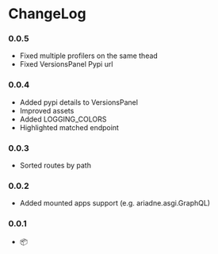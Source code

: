 # ChangeLog

### 0.0.5

* Fixed multiple profilers on the same thead
* Fixed VersionsPanel Pypi url

### 0.0.4

* Added pypi details to VersionsPanel
* Improved assets
* Added LOGGING_COLORS
* Highlighted matched endpoint

### 0.0.3

* Sorted routes by path

### 0.0.2

* Added mounted apps support (e.g. ariadne.asgi.GraphQL)

### 0.0.1

* 📦
